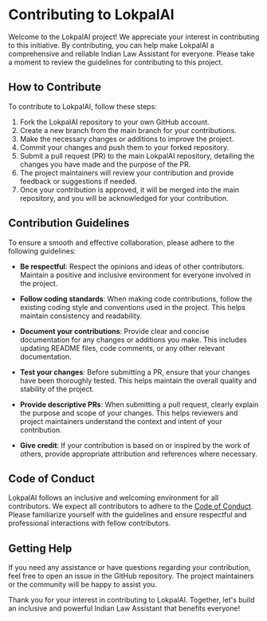 # Contributing to LokpalAI

Welcome to the LokpalAI project! We appreciate your interest in contributing to this initiative. By contributing, you can help make LokpalAI a comprehensive and reliable Indian Law Assistant for everyone. Please take a moment to review the guidelines for contributing to this project.

## How to Contribute

To contribute to LokpalAI, follow these steps:

1. Fork the LokpalAI repository to your own GitHub account.
2. Create a new branch from the main branch for your contributions.
3. Make the necessary changes or additions to improve the project.
4. Commit your changes and push them to your forked repository.
5. Submit a pull request (PR) to the main LokpalAI repository, detailing the changes you have made and the purpose of the PR.
6. The project maintainers will review your contribution and provide feedback or suggestions if needed.
7. Once your contribution is approved, it will be merged into the main repository, and you will be acknowledged for your contribution.

## Contribution Guidelines

To ensure a smooth and effective collaboration, please adhere to the following guidelines:

- **Be respectful**: Respect the opinions and ideas of other contributors. Maintain a positive and inclusive environment for everyone involved in the project.

- **Follow coding standards**: When making code contributions, follow the existing coding style and conventions used in the project. This helps maintain consistency and readability.

- **Document your contributions**: Provide clear and concise documentation for any changes or additions you make. This includes updating README files, code comments, or any other relevant documentation.

- **Test your changes**: Before submitting a PR, ensure that your changes have been thoroughly tested. This helps maintain the overall quality and stability of the project.

- **Provide descriptive PRs**: When submitting a pull request, clearly explain the purpose and scope of your changes. This helps reviewers and project maintainers understand the context and intent of your contribution.

- **Give credit**: If your contribution is based on or inspired by the work of others, provide appropriate attribution and references where necessary.

## Code of Conduct

LokpalAI follows an inclusive and welcoming environment for all contributors. We expect all contributors to adhere to the [Code of Conduct](CODE_OF_CONDUCT.md). Please familiarize yourself with the guidelines and ensure respectful and professional interactions with fellow contributors.

## Getting Help

If you need any assistance or have questions regarding your contribution, feel free to open an issue in the GitHub repository. The project maintainers or the community will be happy to assist you.

Thank you for your interest in contributing to LokpalAI. Together, let's build an inclusive and powerful Indian Law Assistant that benefits everyone!
